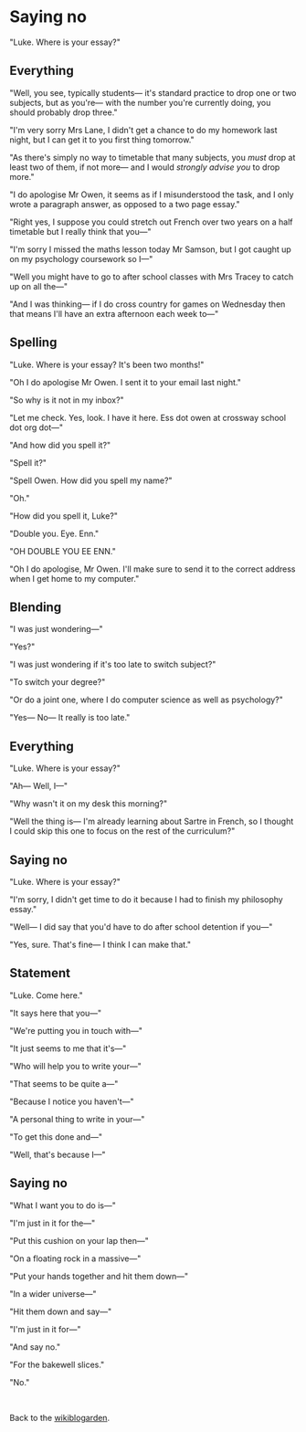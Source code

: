 # Saying no

"Luke. Where is your essay?"

## Everything

"Well, you see, typically students— it's standard practice to drop one or two subjects, but as you're— with the number you're currently doing, you should probably drop three."

"I'm very sorry Mrs Lane, I didn't get a chance to do my homework last night, but I can get it to you first thing tomorrow."

"As there's simply no way to timetable that many subjects, you *must* drop at least two of them, if not more— and I would *strongly advise you* to drop more."

"I do apologise Mr Owen, it seems as if I misunderstood the task, and I only wrote a paragraph answer, as opposed to a two page essay."

"Right yes, I suppose you could stretch out French over two years on a half timetable but I really think that you—"

"I'm sorry I missed the maths lesson today Mr Samson, but I got caught up on my psychology coursework so I—"

"Well you might have to go to after school classes with Mrs Tracey to catch up on all the—"

"And I was thinking— if I do cross country for games on Wednesday then that means I'll have an extra afternoon each week to—"

## Spelling

"Luke. Where is your essay? It's been two months!"

"Oh I do apologise Mr Owen. I sent it to your email last night."

"So why is it not in my inbox?"

"Let me check. Yes, look. I have it here. Ess dot owen at crossway school dot org dot—"

"And how did you spell it?"

"Spell it?"

"Spell Owen. How did you spell my name?"

"Oh."

"How did you spell it, Luke?"

"Double you. Eye. Enn."

"OH DOUBLE YOU EE ENN."

"Oh I do apologise, Mr Owen. I'll make sure to send it to the correct address when I get home to my computer."

## Blending

"I was just wondering—"

"Yes?"

"I was just wondering if it's too late to switch subject?"

"To switch your degree?"

"Or do a joint one, where I do computer science as well as psychology?"

"Yes— No— It really is too late."

## Everything

"Luke. Where is your essay?"

"Ah— Well, I—"

"Why wasn't it on my desk this morning?"

"Well the thing is— I'm already learning about Sartre in French, so I thought I could skip this one to focus on the rest of the curriculum?"

## Saying no

"Luke. Where is your essay?"

"I'm sorry, I didn't get time to do it because I had to finish my philosophy essay."

"Well— I did say that you'd have to do after school detention if you—"

"Yes, sure. That's fine— I think I can make that."

## Statement

"Luke. Come here."

"It says here that you—"

"We're putting you in touch with—"

"It just seems to me that it's—"

"Who will help you to write your—"

"That seems to be quite a—"

"Because I notice you haven't—"

"A personal thing to write in your—"

"To get this done and—"

"Well, that's because I—"

## Saying no

"What I want you to do is—"

"I'm just in it for the—"

"Put this cushion on your lap then—"

"On a floating rock in a massive—"

"Put your hands together and hit them down—"

"In a wider universe—"

"Hit them down and say—"

"I'm just in it for—"

"And say no."

"For the bakewell slices."

"No."

<br>

Back to the [wikiblogarden](/wikiblogarden).

